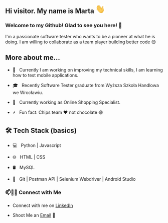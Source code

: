 ## Hi visitor. My name is Marta <img src="https://github.com/jatin-pahuja/jatin-pahuja/blob/master/Hi.gif" width="30px">
### Welcome to my Github! Glad to see you here! 🤩 


I'm a passionate software tester who wants to be a pioneer at what he is doing. I am willing to collaborate as a team player building better code 😊

## More about me...

- 🔭 &nbsp; Currently I am working on improving my technical skills, I am learning how to test mobile applications.

- 🎓 &nbsp; Recently Software Tester graduate from Wyższa Szkoła Handlowa we Wrocławiu.

- 🌱 &nbsp; Currently working as Online Shopping Specialist.

- ⚡ &nbsp; Fun fact: Chips team :heart: not chocolate :sweat_smile: 


## 🛠 Tech Stack (basics)

- 💻 &nbsp; Python | Javascript

- 🌐 &nbsp; HTML | CSS 

- 🛢 &nbsp; MySQL 

- 🔧 &nbsp; Git | Postman API | Selenium Webdriver | Android Studio


### 📫🤝🏻 Connect with Me

- Connect with me on [LinkedIn](https://www.linkedin.com/in/marta-dydak/) 

 - Shoot Me an [Email](mailto:mkdydak@gmail.com) 💌




